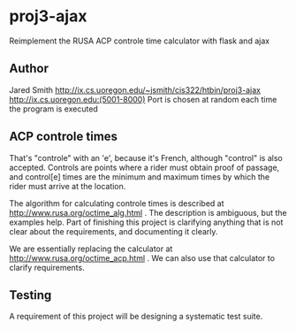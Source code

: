 # proj3-ajax
Reimplement the RUSA ACP controle time calculator with flask and ajax

## Author
  Jared Smith
  http://ix.cs.uoregon.edu/~jsmith/cis322/htbin/proj3-ajax
  http://ix.cs.uoregon.edu:(5001-8000) Port is chosen at random each time the program is executed
  
## ACP controle times

That's "controle" with an 'e', because it's French, although "control" is also accepted.  Controls are points where 
a rider must obtain proof of passage, and control[e] times are the minimum and maximum times by which the rider must
arrive at the location.  

The algorithm for calculating controle times is described at http://www.rusa.org/octime_alg.html . The description is ambiguous, but the examples help.  Part of finishing this project is clarifying anything that is not clear about the requirements, and documenting it clearly. 

We are essentially replacing the calculator at http://www.rusa.org/octime_acp.html .  We can also use that calculator to clarify requirements.  

## Testing

A requirement of this project will be designing a systematic test suite. 
